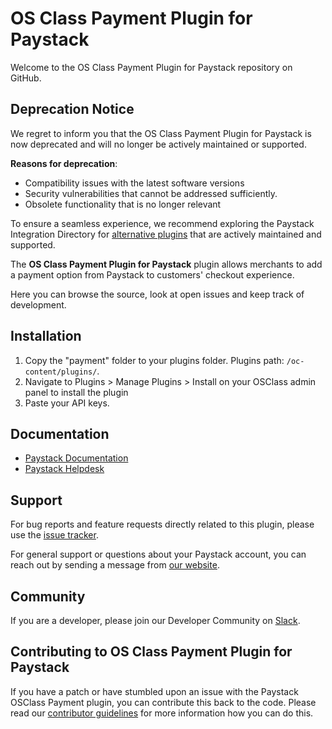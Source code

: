 # OS Class Payment Plugin for Paystack

Welcome to the OS Class Payment Plugin for Paystack repository on GitHub. 

 ## **Deprecation Notice**

We regret to inform you that the OS Class Payment Plugin for Paystack is now deprecated and will no longer be actively maintained or supported.

**Reasons for deprecation**:

- Compatibility issues with the latest software versions
- Security vulnerabilities that cannot be addressed sufficiently.
- Obsolete functionality that is no longer relevant

To ensure a seamless experience, we recommend exploring the Paystack Integration Directory for [alternative plugins](https://osclass-classifieds.com/) that are actively maintained and supported.


The **OS Class Payment Plugin for Paystack** plugin allows merchants to add a payment option from Paystack to customers' checkout experience.

Here you can browse the source, look at open issues and keep track of development. 

## Installation

1. Copy the "payment" folder to your plugins folder. Plugins path: `/oc-content/plugins/`.
2. Navigate to Plugins > Manage Plugins > Install on your OSClass admin panel to install the plugin 
3. Paste your API keys.

## Documentation
* [Paystack Documentation](https://developers.paystack.co/v1.0/docs/)
* [Paystack Helpdesk](https://paystack.com/help)

## Support
For bug reports and feature requests directly related to this plugin, please use the [issue tracker](https://github.com/PaystackHQ/plugin-OSClass/issues). 

For general support or questions about your Paystack account, you can reach out by sending a message from [our website](https://paystack.com/contact).

## Community
If you are a developer, please join our Developer Community on [Slack](https://slack.paystack.com).

## Contributing to OS Class Payment Plugin for Paystack

If you have a patch or have stumbled upon an issue with the Paystack OSClass Payment plugin, you can contribute this back to the code. Please read our [contributor guidelines](https://github.com/PaystackHQ/plugin-osclass/blob/master/CONTRIBUTING.md) for more information how you can do this.
